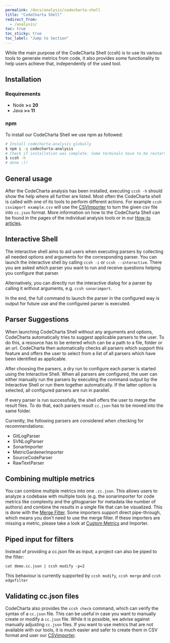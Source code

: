 ```yaml
---
permalink: /docs/analysis/codecharta-shell
title: "CodeCharta Shell"
redirect_from:
  - /analysis/
toc: true
toc_sticky: true
toc_label: "Jump to Section"
---
```


While the main purpose of the CodeCharta Shell (ccsh) is to use its various tools to generate metrics from code, it also provides some functionality to help users achieve that, independently of the used tool.

## Installation

### Requirements

- Node **>= 20**
- Java **>= 11**

### npm

To install our CodeCharta Shell we use npm as followed:

```bash
# Install codecharta-analysis globally
$ npm i -g codecharta-analysis
# Check if installation was complete. Some terminals have to be restarted
$ ccsh -h
# done :)!
```

## General usage

After the CodeCharta analysis has been installed, executing `ccsh -h` should show the help where all further are listed. Most often the CodeCharta shell is called with one of its tools to perform different actions. For example `ccsh csvimport example.csv` will use the [CSVImporter]({{site.docs_importer}}/csv) to turn the given csv file into `cc.json` format. More information on how to the CodeCharta Shell can be found in the pages of the individual analysis tools or in our [How-to articles]({{site.docs_how_to}}).

## Interactive Shell

The interactive shell aims to aid users when executing parsers by collecting all needed options and arguments for the corresponding parser.
You can launch the interactive shell by calling `ccsh -i` or `ccsh --interactive`.
There you are asked which parser you want to run and receive questions helping you configure that parser.

Alternatively, you can directly run the interactive dialog for a parser by calling it without arguments, e.g. `ccsh sonarimport`.

In the end, the full command to launch the parser in the configured way is output for future use and the configured parser is executed.

## Parser Suggestions

When launching CodeCharta Shell without any arguments and options, CodeCharta automatically tries to suggest applicable parsers to the user.
To do this, a resource has to be entered which can be a path to a file, folder or an url.
CodeCharta then automatically checks all parsers which support this feature and offers the user to select from a list of all parsers which have been identified as applicable.

After choosing the parsers, a dry run to configure each parser is started using the Interactive Shell.
When all parsers are configured, the user can either manually run the parsers by executing the command output by the Interactive Shell or run them together automatically.
If the latter option is selected, all configured parsers are run in parallel.

If every parser is run successfully, the shell offers the user to merge the result files.
To do that, each parsers result `cc.json` has to be moved into the same folder.

Currently, the following parsers are considered when checking for recommendations:

- GitLogParser
- SVNLogParser
- SonarImporter
- MetricGardenerImporter
- SourceCodeParser
- RawTextParser

## Combining multiple metrics

You can combine multiple metrics into one `.cc.json`. This allows users to analyze a codebase with multiple tools (e.g. the sonarimporter for code metrics like complexity and the gitlogparser for metadata like number of authors) and combine the results in a single file that can be visualized. This is done with the [Merge Filter]({{site.docs_filter}}/merge-filter). Some importers support direct pipe-through, which means you don't need to use the merge filter. If these importers are missing a metric, please take a look at [Custom Metrics]({{site.docs_analysis}}/custom-metrics) and Importer.

## Piped input for filters

Instead of providing a cc.json file as input, a project can also be piped to the filter:

```
cat demo.cc.json | ccsh modify -p=2
```

This behaviour is currently supported by `ccsh modify`, `ccsh merge` and `ccsh edgefilter`

## Validating cc.json files

CodeCharta also provides the `ccsh check` command, which can verify the syntax of a `cc.json` file. This can be useful in case you want to manually create or modify a `cc.json` file. While it is possible, we advise against manually adjusting `cc.json` files. If you want to use metrics that are not available with our tools, it is much easier and safer to create them in CSV format and user our [CSVimporter]({{site.docs_importer}}/csv).
